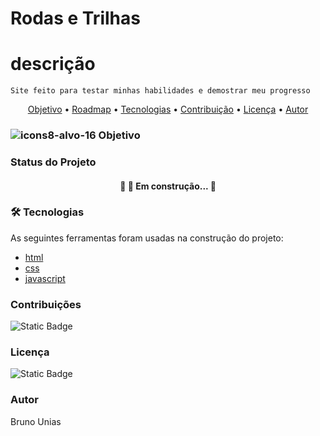# Rodas e Trilhas

# descrição
 
    Site feito para testar minhas habilidades e demostrar meu progresso
    
<p align="center">
 <a href="#objetivo">Objetivo</a> •
 <a href="#roadmap">Roadmap</a> • 
 <a href="#tecnologias">Tecnologias</a> • 
 <a href="#contribuicao">Contribuição</a> • 
 <a href="#licenc-a">Licença</a> • 
 <a href="#autor">Autor</a>
</p>



### ![icons8-alvo-16](https://github.com/user-attachments/assets/4cd3dbb8-91cb-434a-9df2-77885acb6d34)         Objetivo

### Status do Projeto

<h4 align="center"> 
	🚧  🚀 Em construção...  🚧
</h4>

### 🛠 Tecnologias

As seguintes ferramentas foram usadas na construção do projeto:

- [html](https://www.w3.org/html/)
- [css](https://www.w3.org/Style/CSS/Overview.en.html)
- [javascript](https://www.javascript.com/)

### Contribuições

![Static Badge](https://img.shields.io/badge/forks-0-green)

### Licença

![Static Badge](https://img.shields.io/badge/license-MIT-blue) 

### Autor
Bruno Unias
